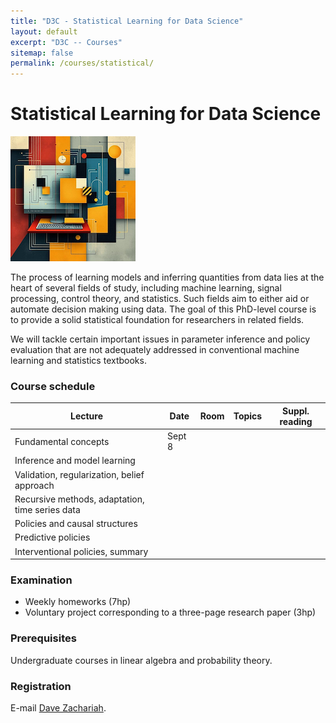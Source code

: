 ```yaml
---
title: "D3C - Statistical Learning for Data Science"
layout: default
excerpt: "D3C -- Courses"
sitemap: false
permalink: /courses/statistical/
---
```


# Statistical Learning for Data Science

![title](../../images/courses/fig_statisticallearning_small.png)

The process of learning models and inferring quantities from data lies at the heart of several fields of study, including machine learning, signal
processing, control theory, and statistics. Such fields aim to either aid or automate decision making using data. The goal of this PhD-level course is to provide a solid
statistical foundation for researchers in related fields.

We will tackle certain important issues in parameter inference and policy evaluation that are not adequately addressed in conventional
machine learning and statistics textbooks.

### Course schedule

| Lecture | Date | Room | Topics | Suppl. reading | 
|------|------|------|--------|----------------|
| Fundamental concepts | Sept 8 |      |        |                |  
| Inference and model learning |      |      |        |                |  
| Validation, regularization, belief approach |      |      |        |                |  
| Recursive methods, adaptation, time series data |      |      |        |                |  
| Policies and causal structures |      |      |        |                |  
| Predictive policies |      |      |        |                |  
| Interventional policies, summary |      |      |        |                |  


### Examination
* Weekly homeworks (7hp)
* Voluntary project corresponding to a three-page research paper (3hp)

### Prerequisites
Undergraduate courses in linear algebra and probability theory.

### Registration
E-mail [Dave Zachariah](https://www.uu.se/en/contact-and-organisation/staff?query=N13-1398). 
